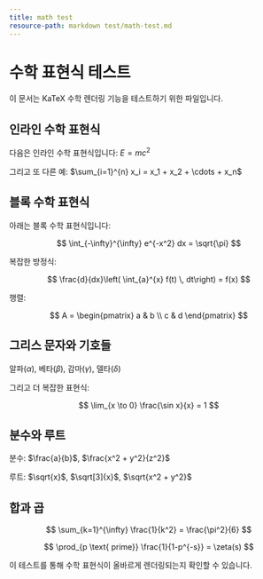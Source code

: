 ```yaml
---
title: math test
resource-path: markdown test/math-test.md
---
```

# 수학 표현식 테스트

이 문서는 KaTeX 수학 렌더링 기능을 테스트하기 위한 파일입니다.

## 인라인 수학 표현식

다음은 인라인 수학 표현식입니다: $E = mc^2$

그리고 또 다른 예: $\sum_{i=1}^{n} x_i = x_1 + x_2 + \cdots + x_n$

## 블록 수학 표현식

아래는 블록 수학 표현식입니다:

$$
\int_{-\infty}^{\infty} e^{-x^2} dx = \sqrt{\pi}
$$

복잡한 방정식:

$$
\frac{d}{dx}\left( \int_{a}^{x} f(t) \, dt\right) = f(x)
$$

행렬:

$$
A = \begin{pmatrix}
a & b \\
c & d
\end{pmatrix}
$$

## 그리스 문자와 기호들

알파($\alpha$), 베타($\beta$), 감마($\gamma$), 델타($\delta$)

그리고 더 복잡한 표현식:

$$
\lim_{x \to 0} \frac{\sin x}{x} = 1
$$

## 분수와 루트

분수: $\frac{a}{b}$, $\frac{x^2 + y^2}{z^2}$

루트: $\sqrt{x}$, $\sqrt[3]{x}$, $\sqrt{x^2 + y^2}$

## 합과 곱

$$
\sum_{k=1}^{\infty} \frac{1}{k^2} = \frac{\pi^2}{6}
$$

$$
\prod_{p \text{ prime}} \frac{1}{1-p^{-s}} = \zeta(s)
$$

이 테스트를 통해 수학 표현식이 올바르게 렌더링되는지 확인할 수 있습니다.
